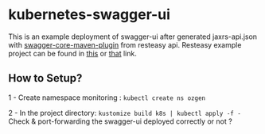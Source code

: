 # kubernetes-swagger-ui
This is an example deployment  of swagger-ui after generated jaxrs-api.json with [swagger-core-maven-plugin](https://mvnrepository.com/artifact/io.swagger.core.v3/swagger-maven-plugin) from resteasy api.
Resteasy example project can be found in [this](https://resteasy.dev/2020/05/22/swagger/) or [that](https://github.com/resteasy/resteasy-examples/tree/main/jaxrs-swagger-example) link.

## How to Setup?
1 - Create namespace monitoring : `kubectl create ns ozgen`

2 - In the project directory:
` kustomize build k8s | kubectl apply -f -
`
Check & port-forwarding the swagger-ui deployed correctly or not ?




